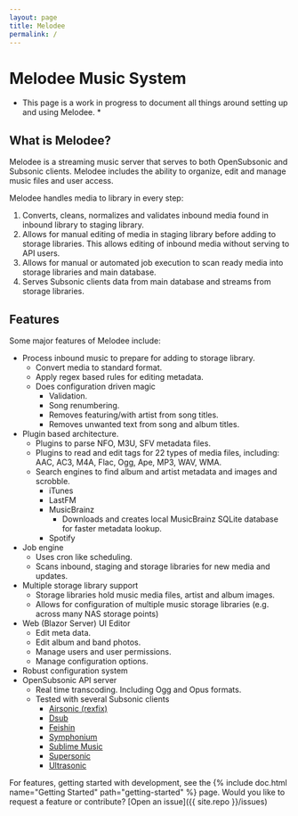 ```yaml
---
layout: page
title: Melodee
permalink: /
---
```


# Melodee Music System

* This page is a work in progress to document all things around setting up and using Melodee. *

## What is Melodee?

Melodee is a streaming music server that serves to both OpenSubsonic and Subsonic clients. Melodee includes the ability to organize, edit and manage music files and user access.

Melodee handles media to library in every step:
  1. Converts, cleans, normalizes and validates inbound media found in inbound library to staging library.
  2. Allows for manual editing of media in staging library before adding to storage libraries. This allows editing of inbound media without serving to API users.
  3. Allows for manual or automated job execution to scan ready media into storage libraries and main database.
  4. Serves Subsonic clients data from main database and streams from storage libraries.

## Features

Some major features of Melodee include:
 - Process inbound music to prepare for adding to storage library.
    * Convert media to standard format.
    * Apply regex based rules for editing metadata.
    * Does configuration driven magic
        * Validation.
        * Song renumbering.
        * Removes featuring/with artist from song titles.
        * Removes unwanted text from song and album titles.
 - Plugin based architecture.
    * Plugins to parse NFO, M3U, SFV metadata files.
    * Plugins to read and edit tags for 22 types of media files, including: AAC, AC3, M4A, Flac, Ogg, Ape, MP3, WAV, WMA.
    * Search engines to find album and artist metadata and images and scrobble.
        * iTunes
        * LastFM
        * MusicBrainz
            * Downloads and creates local MusicBrainz SQLite database for faster metadata lookup.
        * Spotify
  - Job engine
    * Uses cron like scheduling.
    * Scans inbound, staging and storage libraries for new media and updates.
  - Multiple storage library support
    * Storage libraries hold music media files, artist and album images.
    * Allows for configuration of multiple music storage libraries (e.g. across many NAS storage points)
  - Web (Blazor Server) UI Editor
    * Edit meta data.
    * Edit album and band photos.
    * Manage users and user permissions.
    * Manage configuration options.
  - Robust configuration system
  - OpenSubsonic API server
    * Real time transcoding. Including Ogg and Opus formats.
    * Tested with several Subsonic clients
        * [Airsonic (rexfix)](https://github.com/tamland/airsonic-refix)
        * [Dsub](https://github.com/DataBiosphere/dsub)
        * [Feishin](https://github.com/jeffvli/feishin)
        * [Symphonium](https://symfonium.app/)
        * [Sublime Music](https://github.com/sublime-music/sublime-music)
        * [Supersonic](https://github.com/dweymouth/supersonic)
        * [Ultrasonic](https://gitlab.com/ultrasonic/ultrasonic)



For features, getting started with development, see the {% include doc.html name="Getting Started" path="getting-started" %} page. Would you like to request a feature or contribute?
[Open an issue]({{ site.repo }}/issues)
